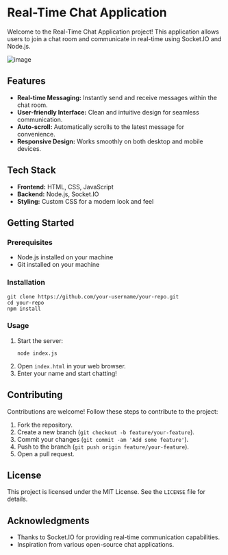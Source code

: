 <!DOCTYPE html>
<html lang="en">
<head>
  <meta charset="UTF-8">
  <meta name="viewport" content="width=device-width, initial-scale=1.0">

 
</head>
<body>

  <h1>Real-Time Chat Application</h1>

  <p>Welcome to the Real-Time Chat Application project! This application allows users to join a chat room and communicate in real-time using Socket.IO and Node.js.</p>

 ![image](https://github.com/lalwanirajiv/Chat-app/assets/173604947/87a74543-8c8a-4a92-9a6d-38aa4765fcf8)


  <h2>Features</h2>

  <ul>
    <li><strong>Real-time Messaging:</strong> Instantly send and receive messages within the chat room.</li>
    <li><strong>User-friendly Interface:</strong> Clean and intuitive design for seamless communication.</li>
    <li><strong>Auto-scroll:</strong> Automatically scrolls to the latest message for convenience.</li>
    <li><strong>Responsive Design:</strong> Works smoothly on both desktop and mobile devices.</li>
  </ul>

  <h2>Tech Stack</h2>

  <ul>
    <li><strong>Frontend:</strong> HTML, CSS, JavaScript</li>
    <li><strong>Backend:</strong> Node.js, Socket.IO</li>
    <li><strong>Styling:</strong> Custom CSS for a modern look and feel</li>
  </ul>

  <h2>Getting Started</h2>

  <h3>Prerequisites</h3>

  <ul>
    <li>Node.js installed on your machine</li>
    <li>Git installed on your machine</li>
  </ul>

  <h3>Installation</h3>

  <pre><code>git clone https://github.com/your-username/your-repo.git
cd your-repo
npm install</code></pre>

  <h3>Usage</h3>

  <ol>
    <li>Start the server:</li>
    <pre><code>node index.js</code></pre>
    <li>Open <code>index.html</code> in your web browser.</li>
    <li>Enter your name and start chatting!</li>
  </ol>

  <h2>Contributing</h2>

  <p>Contributions are welcome! Follow these steps to contribute to the project:</p>

  <ol>
    <li>Fork the repository.</li>
    <li>Create a new branch (<code>git checkout -b feature/your-feature</code>).</li>
    <li>Commit your changes (<code>git commit -am 'Add some feature'</code>).</li>
    <li>Push to the branch (<code>git push origin feature/your-feature</code>).</li>
    <li>Open a pull request.</li>
  </ol>

  <h2>License</h2>

  <p>This project is licensed under the MIT License. See the <code>LICENSE</code> file for details.</p>

  <h2>Acknowledgments</h2>

  <ul>
    <li>Thanks to Socket.IO for providing real-time communication capabilities.</li>
    <li>Inspiration from various open-source chat applications.</li>
  </ul>

</body>
</html>
